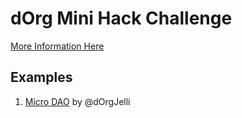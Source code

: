 # dOrg Mini Hack Challenge

[More Information Here](https://docs.dorg.tech/getting-started/activation)

## Examples
1. [Micro DAO](./hacks/1-Micro-DAO/) by @dOrgJelli
